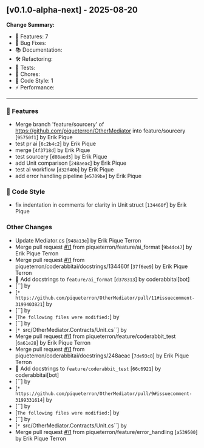 ## [v0.1.0-alpha-next] - 2025-08-20

**Change Summary:**

- 🚀 Features: 7
- 🐛 Bug Fixes: 
- 📚 Documentation: 
- 🛠️ Refactoring: 
- 🧪 Tests: 
- 🔧 Chores: 
- 🎨 Code Style: 1
- ⚡ Performance: 

---

### 🚀 Features

- Merge branch 'feature/sourcery' of https://github.com/piqueterron/OtherMediator into feature/sourcery
  [`95750f1`] by Erik Pique
- test pr ai
  [`6c2b4c2`] by Erik Pique
- merge
  [`4f3718d`] by Erik Pique
- test sourcery
  [`d08aed5`] by Erik Pique
- add Unit comparison
  [`248aeac`] by Erik Pique
- test ai workflow
  [`d32f40b`] by Erik Pique
- add error handling pipeline
  [`e5709be`] by Erik Pique

### 🎨 Code Style

- fix indentation in comments for clarity in Unit struct
  [`134460f`] by Erik Pique

### Other Changes

- Update Mediator.cs
  [`948a13e`] by Erik Pique Terron
- Merge pull request [#\1](https://github.com/piqueterron/OtherMediator/issues/\1) from piqueterron/feature/ai_format
  [`9b4dc47`] by Erik Pique Terron
- Merge pull request [#\1](https://github.com/piqueterron/OtherMediator/issues/\1) from piqueterron/coderabbitai/docstrings/134460f
  [`37f6ee9`] by Erik Pique Terron
- 📝 Add docstrings to `feature/ai_format`
  [`d378313`] by coderabbitai[bot]
- 
  [``] by 
- 
  [`* https://github.com/piqueterron/OtherMediator/pull/11#issuecomment-3199403821`] by 
- 
  [``] by 
- 
  [`The following files were modified:`] by 
- 
  [``] by 
- 
  [`* `src/OtherMediator.Contracts/Unit.cs``] by 
- Merge pull request [#\1](https://github.com/piqueterron/OtherMediator/issues/\1) from piqueterron/feature/coderabbit_test
  [`6a61e28`] by Erik Pique Terron
- Merge pull request [#\1](https://github.com/piqueterron/OtherMediator/issues/\1) from piqueterron/coderabbitai/docstrings/248aeac
  [`7de93c8`] by Erik Pique Terron
- 📝 Add docstrings to `feature/coderabbit_test`
  [`66c6921`] by coderabbitai[bot]
- 
  [``] by 
- 
  [`* https://github.com/piqueterron/OtherMediator/pull/9#issuecomment-3199331614`] by 
- 
  [``] by 
- 
  [`The following files were modified:`] by 
- 
  [``] by 
- 
  [`* `src/OtherMediator.Contracts/Unit.cs``] by 
- Merge pull request [#\1](https://github.com/piqueterron/OtherMediator/issues/\1) from piqueterron/feature/error_handling
  [`a539500`] by Erik Pique Terron

